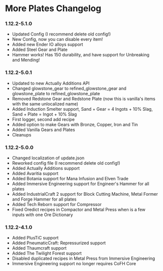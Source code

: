 # More Plates Changelog

### 1.12.2-5.1.0
- Updated Config (I recommend delete old config!)
- New Config, now you can disable every item!
- Added new Ender IO alloys support
- Added Steel Gear and Plate
- Hammer works! Has 150 durability, and have support for Unbreaking and Mending!

### 1.12.2-5.0.1
- Updated to new Actually Additions API
- Changed glowstone_gear to refined_glowstone_gear and glowstone_plate to refined_glowstone_plate
- Removed Redstone Gear and Redstone Plate (now this is vanilla's items with the same unlocalized name)
- Added Induction Smelter support, Sand + Gear = 4 Ingots + 10% Slag, Sand + Plate = Ingot + 10% Slag
- First logger, second add recipe
- Added option to make Gears with Bronze, Copper, Iron and Tin
- Added Vanilla Gears and Plates
- Cleanups

### 1.12.2-5.0.0
- Changed localization of update.json
- Reworked config file (I recommend delete old config!)
- Added Actually Additions support
- Added Avaritia support
- Added Botania support for Mana Infusion and Elven Trade
- Added Immersive Engineering support for Engineer's Hammer for all plates
- Added IndustrialCraft 2 support for Block Cutting Machine, Metal Former and Forge Hammer for all plates
- Added Tech Reborn support for Compressor
- Fixed Oredict recipes in Compactor and Metal Press when is a few inputs with one Ore Dictionary

### 1.12.2-4.1.0
- Added PlusTiC support
- Added PneumaticCraft: Repressurized support
- Added Thaumcraft support
- Added The Twilight Forest support
- Disabled duplicated recipes in Metal Press from Immersive Engineering
- Immersive Engineering support no longer requires CoFH Core